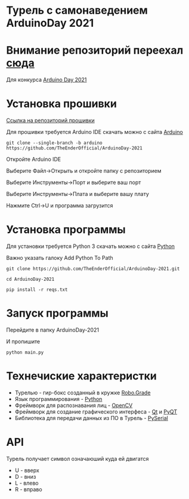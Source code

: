 # Турель с самонаведением ArduinoDay 2021
# Внимание репозиторий переехал [сюда](https://github.com/RoboGradeIndustriesTeam/Pshennikov-ArduinoDay2021)
Для конкурса [Arduino Day 2021](https://vk.com/arduinday2021_rostov_on_don)


# Установка прошивки
[Ссылка на репозиторий прошивки](https://github.com/TheEnderOfficial/ArduinoDay-2021/tree/arduino)

Для прошивки требуется Arduino IDE скачать можно с сайта [Arduino](https://arduino.cc)
```
git clone --single-branch -b arduino https://github.com/TheEnderOfficial/ArduinoDay-2021
```
Откройте Arduino IDE

Выберите Файл->Открыть и откройте папку с репозиторием

Выберите Инструменты->Порт и выберите ваш порт

Выберите Инструменты->Плата и выберите вашу плату

Нажмите Ctrl->U и программа загрузится


# Установка программы
Для установки требуется Python 3 скачать можно с сайта [Python](https://python.org)

Важно указать галоку Add Python To Path
```
git clone https://github.com/TheEnderOfficial/ArduinoDay-2021.git
```
```
cd ArduinoDay-2021
```
```
pip install -r reqs.txt
```

# Запуск программы
Перейдите в папку ArduinoDay-2021

И пропишите
```
python main.py
```

# Технечиские характеристки
+ Турелью - гир-бокс созданный в кружке [Robo.Grade](https://robograde.ru/)
+ Язык программирования - [Python](https://python.org/)
+ Фреймворк для распознавания лиц - [OpenCV](https://opencv.org/)
+ Фреймворк для создание графического интерфеса - [Qt](https://qt.io) и [PyQT](https://ru.wikipedia.org/wiki/PyQt)
+ Библиотека для передачи данных из ПО в Турель - [PySerial](https://pypi.org/project/pyserial/)


# API
Турель получает символ означаюший куда ей двигатся
+ U - вверх
+ D - вниз
+ L - влево
+ R - вправо
